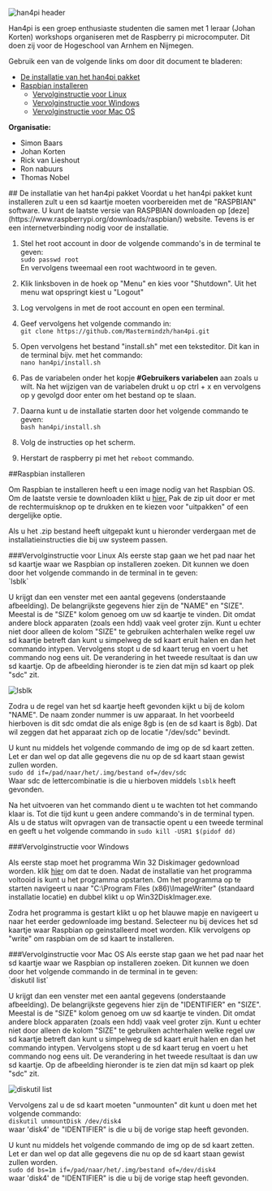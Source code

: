 ![han4pi header](http://i.imgur.com/t5m5nSy.png)

Han4pi is een groep enthusiaste studenten die samen met 1 leraar (Johan Korten) workshops organiseren met de Raspberry pi microcomputer. Dit doen zij voor de Hogeschool van Arnhem en Nijmegen.

Gebruik een van de volgende links om door dit document te bladeren:

- [De installatie van het han4pi pakket](#user-content-install)
- [Raspbian installeren](#user-content-raspbian-install)
	- [Vervolginstructie voor Linux](#user-content-linux-raspbian-install)
	- [Vervolginstructie voor Windows](#user-content-windows-raspbian-install)
	- [Vervolginstructie voor Mac OS](#user-content-mac-raspbian-install)


**Organisatie:**
- Simon Baars
- Johan Korten
- Rick van Lieshout
- Ron nabuurs
- Thomas Nobel

<div id = "install"></div>
## De installatie van het han4pi pakket
Voordat u het han4pi pakket kunt installeren zult u een sd kaartje moeten voorbereiden met de "RASPBIAN" software. U kunt de laatste versie van RASPBIAN downloaden op [deze](https://www.raspberrypi.org/downloads/raspbian/) website. Tevens is er een internetverbinding nodig voor de installatie.

1. Stel het root account in door de volgende commando's in de terminal te geven: <br />`sudo passwd root`<br /> En vervolgens tweemaal een root wachtwoord in te geven.

2. Klik linksboven in de hoek op "Menu" en kies voor "Shutdown". Uit het menu wat opspringt kiest u "Logout"

3. Log vervolgens in met de root account en open een terminal.

4. Geef vervolgens het volgende commando in: <br />`git clone https://github.com/Mastermindzh/han4pi.git`<br />

5. Open vervolgens het bestand "install.sh" met een teksteditor. Dit kan in de terminal bijv. met het commando: <br />`nano han4pi/install.sh`<br /> 

6. Pas de variabelen onder het kopje **#Gebruikers variabelen** aan zoals u wilt. Na het wijzigen van de variabelen drukt u op ctrl + x en vervolgens op y gevolgd door enter om het bestand op te slaan.

7. Daarna kunt u de installatie starten door het volgende commando te geven:<br />`bash han4pi/install.sh`

8. Volg de instructies op het scherm.
9. Herstart de raspberry pi met het `reboot` commando.

<div id = "raspbian-install"></div>
##Raspbian installeren

Om Raspbian te installeren heeft u een image nodig van het Raspbian OS. Om de laatste versie te downloaden klikt u [hier.](http://downloads.raspberrypi.org/raspbian_latest) Pak de zip uit door er met de rechtermuisknop op te drukken en te kiezen voor "uitpakken" of een dergelijke optie.

Als u het .zip bestand heeft uitgepakt kunt u hieronder verdergaan met de installatieinstructies die bij uw systeem passen.

<div id = "linux-raspbian-install"></div>
###Vervolginstructie voor Linux
Als eerste stap gaan we het pad naar het sd kaartje waar we Raspbian op installeren zoeken. Dit kunnen we doen door het volgende commando in de terminal in te geven:<br />`lsblk`<br />

U krijgt dan een venster met een aantal gegevens (onderstaande afbeelding). De belangrijkste gegevens hier zijn de "NAME" en "SIZE". Meestal is de "SIZE" kolom genoeg om uw sd kaartje te vinden. Dit omdat andere block apparaten (zoals een hdd) vaak veel groter zijn. Kunt u echter niet door alleen de kolom "SIZE" te gebruiken achterhalen welke regel uw sd kaartje betreft dan kunt u simpelweg de sd kaart eruit halen en dan het commando intypen. Vervolgens stopt u de sd kaart terug en voert u het commando nog eens uit. De verandering in het tweede resultaat is dan uw sd kaartje. Op de afbeelding hieronder is te zien dat mijn sd kaart op plek "sdc" zit.

![lsblk](http://i.imgur.com/zooJC6x.png)

Zodra u de regel van het sd kaartje heeft gevonden kijkt u bij de kolom "NAME". De naam zonder nummer is uw apparaat. In het voorbeeld hierboven is dit sdc omdat die als enige 8gb is (en de sd kaart is 8gb). Dat wil zeggen dat het apparaat zich op de locatie "/dev/sdc" bevindt.

U kunt nu middels het volgende commando de img op de sd kaart zetten. Let er dan wel op dat alle gegevens die nu op de sd kaart staan gewist zullen worden.<br />`sudo dd if=/pad/naar/het/.img/bestand of=/dev/sdc` <br />
Waar sdc de lettercombinatie is die u hierboven middels `lsblk` heeft gevonden.

Na het uitvoeren van het commando dient u te wachten tot het commando klaar is. Tot die tijd kunt u geen andere commando's in de terminal typen.
Als u de status wilt opvragen van de transactie opent u een tweede terminal en geeft u het volgende commando in `sudo kill -USR1 $(pidof dd)`


<div id = "windows-raspbian-install"></div>
###Vervolginstructie voor Windows

Als eerste stap moet het programma Win 32 Diskimager gedownload worden. klik [hier](http://sourceforge.net/projects/win32diskimager/files/latest/download) om dat te doen.
Nadat de installatie van het programma voltooid is kunt u het programma opstarten. Om het programma op te starten navigeert u naar "C:\Program Files (x86)\ImageWriter" (standaard installatie locatie) en dubbel klikt u op Win32DiskImager.exe.

Zodra het programma is gestart klikt u op het blauwe mapje en navigeert u naar het eerder gedownloade img bestand. Selecteer nu bij devices het sd kaartje waar Raspbian op geinstalleerd moet worden.
Klik vervolgens op "write" om raspbian om de sd kaart te installeren.

<div id = "mac-raspbian-install"></div>
###Vervolginstructie voor Mac OS
Als eerste stap gaan we het pad naar het sd kaartje waar we Raspbian op installeren zoeken. Dit kunnen we doen door het volgende commando in de terminal in te geven:<br />`diskutil list`<br />

U krijgt dan een venster met een aantal gegevens (onderstaande afbeelding). De belangrijkste gegevens hier zijn de "IDENTIFIER" en "SIZE". Meestal is de "SIZE" kolom genoeg om uw sd kaartje te vinden. Dit omdat andere block apparaten (zoals een hdd) vaak veel groter zijn. Kunt u echter niet door alleen de kolom "SIZE" te gebruiken achterhalen welke regel uw sd kaartje betreft dan kunt u simpelweg de sd kaart eruit halen en dan het commando intypen. Vervolgens stopt u de sd kaart terug en voert u het commando nog eens uit. De verandering in het tweede resultaat is dan uw sd kaartje. Op de afbeelding hieronder is te zien dat mijn sd kaart op plek "sdc" zit.

![diskutil list](http://i.imgur.com/J6Omy4Z.png)


Vervolgens zal u de sd kaart moeten "unmounten" dit kunt u doen met het volgende commando: <br />`diskutil unmountDisk /dev/disk4`<br />
waar 'disk4' de "IDENTIFIER" is die u bij de vorige stap heeft gevonden.

U kunt nu middels het volgende commando de img op de sd kaart zetten. Let er dan wel op dat alle gegevens die nu op de sd kaart staan gewist zullen worden.<br />`sudo dd bs=1m if=/pad/naar/het/.img/bestand of=/dev/disk4` <br />
waar 'disk4' de "IDENTIFIER" is die u bij de vorige stap heeft gevonden.

